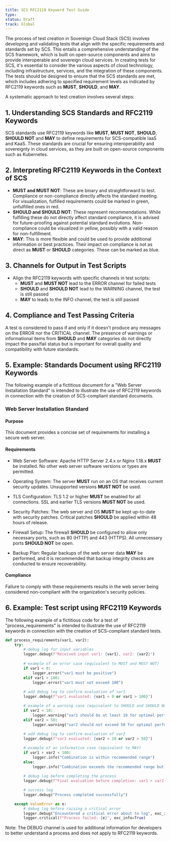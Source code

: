 ```yaml
---
title: SCS RFC2119 Keyword Test Guide
type:
status: Draft
track: Global
---
```

The process of test creation in Sovereign Cloud Stack (SCS) involves developing and
validating tests that align with the specific requirements and standards set by SCS.
This entails a comprehensive understanding of the SCS framework, which is built on
open-source components and aims to provide interoperable and sovereign cloud services.
In creating tests for SCS, it's essential to consider the various aspects of cloud
technology, including infrastructure, services, and the integration of these components. 
The tests should be designed to ensure that the SCS standards are met, which includes
adhering to specified requirement levels as indicated by RFC2119 keywords such as **MUST**,
**SHOULD**, and **MAY**.

A systematic approach to test creation involves several steps:
## 1. Understanding SCS Standards and RFC2119 Keywords

SCS standards use RFC2119 keywords like **MUST**, **MUST NOT**, **SHOULD**, **SHOULD NOT** and 
**MAY** to define requirements for SCS-compatible IaaS and KaaS. These
standards are crucial for ensuring interoperability and sovereignty in cloud services,
as they are built on open-source components such as Kubernetes.

## 2. Interpreting RFC2119 Keywords in the Context of SCS

* **MUST and MUST NOT**: These are binary and straightforward to test. Compliance or
non-compliance directly affects the standard meeting. For visualization, fulfilled
requirements could be marked in green, unfulfilled ones in red. 
* **SHOULD and SHOULD NOT**: These represent recommendations. While fulfilling these do
not directly affect standard compliance, it is advised for future-proofing against
potential standard evolutions. Non-compliance could be visualized in yellow, possibly
with a valid reason for non-fulfillment.
* **MAY**: This is more flexible and could be used to provide additional
information or best practices. Their impact on compliance is not as direct as **MUST** or
**SHOULD** categories. These can be marked as blue.

## 3. Channels for Output in Test Scripts

* Align the RFC2119 keywords with specific channels in test scripts:
  * **MUST** and **MUST NOT** lead to the ERROR channel for failed tests
  * **SHOULD** and **SHOULD NOT** lead to the WARNING channel, the test is still passed
  * **MAY** to leads to the INFO channel, the test is still passed

## 4. Compliance and Test Passing Criteria

A test is considered to pass if and only if it doesn't produce any messages on the
ERROR nor the CRITICAL channel. The presence of warnings or informational items from
**SHOULD** and **MAY** categories do not directly impact the pass/fail status but is
important for overall quality and compatibility with future standards.

## 5. Example: Standards Document using RFC2119 Keywords

The following example of a fictitious document for a "Web Server Installation Standard"
is intended to illustrate the use of RFC2119 keywords in connection with the creation of
SCS-compliant standard documents.

### Web Server Installation Standard
#### Purpose
This document provides a concise set of requirements for installing a secure web server.

#### Requirements
* Web Server Software: Apache HTTP Server 2.4.x or Nginx 1.18.x **MUST** be installed. No
other web server software versions or types are permitted.

* Operating System: The server **MUST** run on an OS that receives current security updates.
Unsupported versions **MUST NOT** be used.

* TLS Configuration: TLS 1.2 or higher **MUST** be enabled for all connections. SSL and
earlier TLS versions **MUST NOT** be used.

* Security Patches: The web server and OS **MUST** be kept up-to-date with security patches.
Critical patches **SHOULD** be applied within 48 hours of release.

* Firewall Setup: The firewall **SHOULD** be configured to allow only necessary ports,
such as 80 (HTTP) and 443 (HTTPS). All unnecessary ports **SHOULD NOT** be open.

* Backup Plan: Regular backups of the web server data **MAY** be performed, and it is
recommended that backup integrity checks are conducted to ensure recoverability.

#### Compliance
Failure to comply with these requirements results in the web server being
considered non-compliant with the organization's security policies.

## 6. Example: Test script using RFC2119 Keywords 

The following example of a fictitious code for a test of "process_requirements"
is intended to illustrate the use of RFC2119 keywords in connection with the
creation of SCS-compliant standard tests.

```python
def process_requirements(var1, var2):
    try:
        # debug log for input variables
        logger.debug(f"Received input var1: {var1}, var2: {var2}")  
        
        # example of an error case (equivalent to MUST and MUST NOT)
        if var1 < 0:
            logger.error("var1 must be positive")
        elif var1 > 100:
            logger.error("var1 must not exceed 100")
        
        # add debug log to confirm evaluation of var1
        logger.debug(f"var1 evaluated: {var1 < 0 or var1 > 100}")

        # example of a warning case (equivalent to SHOULD and SHOULD NOT)
        if var2 < 10:
            logger.warning("var2 should be at least 10 for optimal performance")
        elif var2 > 50:
            logger.warning("var2 should not exceed 50 for optimal performance")
        
        # add debug log to confirm evaluation of var2
        logger.debug(f"var2 evaluated: {var2 < 10 or var2 > 50}")

        # example of an informative case (equivalent to MAY)
        if var1 + var2 < 100:
            logger.info("Combination is within recommended range")
        else:
            logger.info("Combination exceeds the recommended range but may still proceed")
        
        # debug log before completing the process
        logger.debug(f"Final evaluation before completion: var1 + var2 = {var1 + var2}")

        # success log
        logger.debug("Process completed successfully")

    except ValueError as e:
        # debug log before raising a critical error
        logger.debug("Encountered a critical error about to log", exc_info=True)
        logger.critical(f"Process failed: {e}", exc_info=True)
```
Note: The DEBUG channel is used for additional information for developers to better understand a
process and does not apply to RFC2119 keywords.
